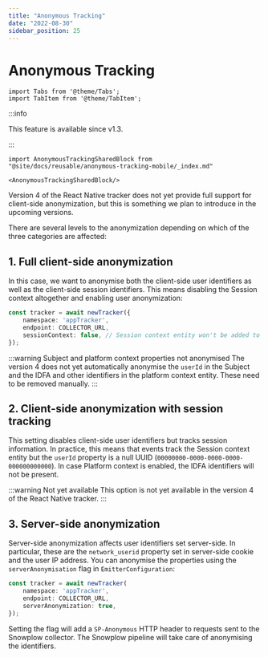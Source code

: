 ```yaml
---
title: "Anonymous Tracking"
date: "2022-08-30"
sidebar_position: 25
---
```


# Anonymous Tracking

```mdx-code-block
import Tabs from '@theme/Tabs';
import TabItem from '@theme/TabItem';
```

:::info

This feature is available since v1.3.

:::

```mdx-code-block
import AnonymousTrackingSharedBlock from "@site/docs/reusable/anonymous-tracking-mobile/_index.md"

<AnonymousTrackingSharedBlock/>
```

Version 4 of the React Native tracker does not yet provide full support for client-side anonymization, but this is something we plan to introduce in the upcoming versions.

There are several levels to the anonymization depending on which of the three categories are affected:

## 1. Full client-side anonymization

In this case, we want to anonymise both the client-side user identifiers as well as the client-side session identifiers. This means disabling the Session context altogether and enabling user anonymization:

```typescript
const tracker = await newTracker({
    namespace: 'appTracker',
    endpoint: COLLECTOR_URL,
    sessionContext: false, // Session context entity won't be added to events
});
```

:::warning Subject and platform context properties not anonymised
The version 4 does not yet automatically anonymise the `userId` in the Subject and the IDFA and other identifiers in the platform context entity.
These need to be removed manually.
:::

## 2. Client-side anonymization with session tracking

This setting disables client-side user identifiers but tracks session information. In practice, this means that events track the Session context entity but the `userId` property is a null UUID (`00000000-0000-0000-0000-000000000000`). In case Platform context is enabled, the IDFA identifiers will not be present.

:::warning Not yet available
This option is not yet available in the version 4 of the React Native tracker.
:::

## 3. Server-side anonymization

Server-side anonymization affects user identifiers set server-side. In particular, these are the `network_userid` property set in server-side cookie and the user IP address. You can anonymise the properties using the `serverAnonymisation` flag in `EmitterConfiguration`:

```typescript
const tracker = await newTracker(
    namespace: 'appTracker',
    endpoint: COLLECTOR_URL,
    serverAnonymization: true,
});
```

Setting the flag will add a `SP-Anonymous` HTTP header to requests sent to the Snowplow collector. The Snowplow pipeline will take care of anonymising the identifiers.
